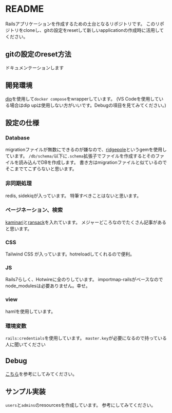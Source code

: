 # README

Railsアプリケーションを作成するための土台となるリポジトリです。
このリポジトリをcloneし、gitの設定をresetして新しいapplicationの作成時に活用してください。

## gitの設定のreset方法

ドキュメンテーションします

## 開発環境

[dip](https://github.com/bibendi/dip)を使用して`docker compose`をwrapperしています。
(VS Codeを使用している場合はdip upは使用しない方がいいです。Debugの項目を見てみてください。)

## 設定の仕様

### Database

migrationファイルが無数にできるのが嫌なので、[ridgepole](https://github.com/ridgepole/ridgepole)というgemを使用しています。
`/db/schema/`以下に`.schema`拡張子でファイルを作成するとそのファイルを読み込んでDBを作成します。
書き方はmigrationファイルと似ているのでそこまでてこずらないと思います。

### 非同期処理

redis, sidekiqが入っています。
特筆すべきことはないと思います。

### ページネーション、検索

[kaminari](https://github.com/kaminari/kaminari)と[ransack](https://github.com/activerecord-hackery/ransack)を入れています。
メジャーどころなのでたくさん記事があると思います。

### CSS

Tailwind CSS が入っています。hotreloadしてくれるので便利。

### JS

Rails7らしく、Hotwireに全のりしています。
importmap-railsがベースなのでnode_modulesは必要ありません。幸せ。

### view

hamlを使用しています。

### 環境変数

`rails:credentials`を使用しています。
`master.key`が必要になるので持っている人に聞いてください

## Debug

[こちら](https://corporate.irori.dev/posts/rails-debug-devcontainer-with-foreman)を参考にしてみてください。


## サンプル実装

`users`と`admins`のresourcesを作成しています。
参考にしてみてください。

